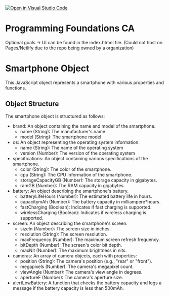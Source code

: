 [![Open in Visual Studio Code](https://classroom.github.com/assets/open-in-vscode-718a45dd9cf7e7f842a935f5ebbe5719a5e09af4491e668f4dbf3b35d5cca122.svg)](https://classroom.github.com/online_ide?assignment_repo_id=11919074&assignment_repo_type=AssignmentRepo)

# Programming Foundations CA

Optional goals -> UI can be found in the index.htmnl file.
(Could not host on Pages/Netlify due to the repo being owned by a organization)

# Smartphone Object

This JavaScript object represents a smartphone with various properties and functions.

## Object Structure

The smartphone object is structured as follows:

- brand: An object containing the name and model of the smartphone.
  - name (String): The manufacturer's name
  - model (String): The smartphone model
- os: An object representing the operating system information.
  - name (String): The name of the operating system
  - version (Number): The version of the operating system
- specifications: An object containing various specifications of the smartphone.
  - color (String): The color of the smartphone.
  - cpu (String): The CPU information of the smartphone.
  - storageCapacityGB (Number): The storage capacity in gigabytes.
  - ramGB (Number): The RAM capacity in gigabytes.
- battery: An object describing the smartphone's battery.
  - batteryLifeHours (Number): The estimated battery life in hours.
  - capacitymAh (Number): The battery capacity in milliampere\*hours.
  - fastCharging (Boolean): Indicates if fast charging is supported.
  - wirelessCharging (Boolean): Indicates if wireless charging is supported.
- screen: An object describing the smartphone's screen.
  - sizeIn (Number): The screen size in inches.
  - resolution (String): The screen resolution.
  - maxFrequency (Number): The maximum screen refresh frequency.
  - bitDepth (Number): The screen's color bit depth.
  - maxNit (Number): The maximum brightness in nits.
- cameras: An array of camera objects, each with properties:
  - position (String): The camera's position (e.g., "rear" or "front").
  - megapixels (Number): The camera's megapixel count.
  - viewAngle (Number): The camera's view angle in degrees.
  - apertureF (Number): The camera's aperture size.
- alertLowBattery: A function that checks the battery capacity and logs a message if the battery capacity is less than 500mAh.
